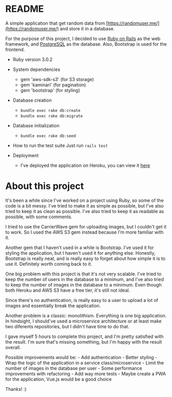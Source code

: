 # README

A simple application that get random data from [https://randomuser.me/](https://randomuser.me/) and store it in a database.

For the purpose of this project, I decided to use [Ruby on Rails](https://rubyonrails.org/) as the web framework, and [PostgreSQL](https://www.postgresql.org/) as the database. Also, Bootstrap is used for the frontend.

* Ruby version
    3.0.2

* System dependencies
    - gem 'aws-sdk-s3' (for S3 storage)
    - gem 'kaminari'   (for pagination)
    - gem 'bootstrap'  (for styling)

    
* Database creation
    - `bundle exec rake db:create`
    - `bundle exec rake db:migrate`

* Database initialization
    - `bundle exec rake db:seed`


* How to run the test suite 
    Just run `rails test`

* Deployment
    - I've deployed the application on Heroku, you can view it [here](https://gigaservices.herokuapp.com/)



About this project
==================
It's been a while since I've worked on a project using Ruby, so some of the code is a bit messy. I've tried to make it as simple as possible, but I've also tried to keep it as clean as possible. I've also tried to keep it as readable as possible, with some comments.

I tried to use the CarrierWave gem for uploading images, but I couldn't get it to work. So I used the AWS S3 gem instead because I'm more familiar with it.

Another gem that I haven't used in a while is Bootstrap. I've used it for styling the application, but I haven't used it for anything else. Honestly, Bootstrap is really neat, and is really easy to forget about how simple it is to use it. Definitely worth coming back to it.

One big problem with this project is that it's not very scalable. I've tried to keep the number of users in the database to a minimum, and I've also tried to keep the number of images in the database to a minimum. Even though both Heroku and AWS S3 have a free tier, it's still not ideal.

Since there's no authentication, is really easy to a user to upload a lot of images and essentially break the application.

Another problem is a classic: monolithism. Everything is one big application. In hindsight, I should've used a microservice architecture or at least make two diferents repositories, but I didn't have time to do that.

I gave myself 5 hours to complete this project, and I'm pretty satisfied with the result. I'm sure that's missing something, but I'm happy with the result overall.

Possible improvements would be:
    - Add authentication
    - Better styling
    - Wrap the logic of the application in a service class/microservice
    - Limit the number of images in the database per user
    - Some performance improvements with refactoring
    - Add way more tests
    - Maybe create a PWA for the application, Vue.js would be a good choice


Thanks! :)